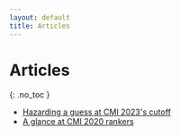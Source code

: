 ```yaml
---
layout: default
title: Articles
---
```


<style>
table{
    border-collapse: collapse;
    border-spacing: 0;
}

table.wide {
  width: 100%;
  max-width: 100%;
}

table.inner-borders {
  border-collapse: collapse;
  border-style: hidden;
  td {
    border: 1px solid #5e5e5e;
  }
}
</style>



# Articles
{: .no_toc }



- [Hazarding a guess at CMI 2023's cutoff](../cutoff_estimate/)
- [A glance at CMI 2020 rankers](../cmi_2020_results/)


